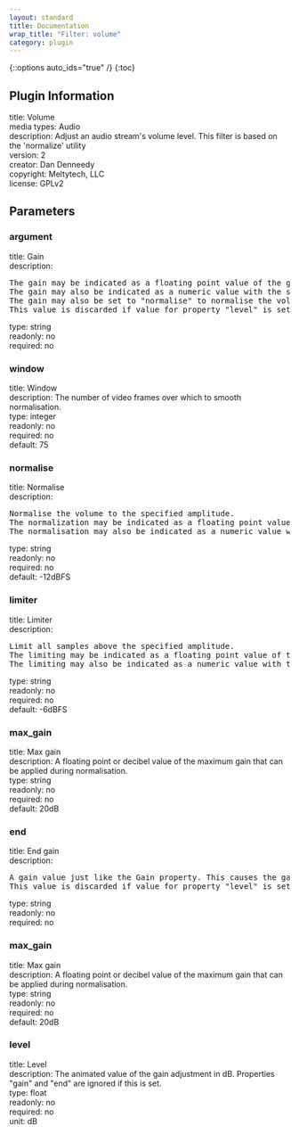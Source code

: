 ```yaml
---
layout: standard
title: Documentation
wrap_title: "Filter: volume"
category: plugin
---
```

{::options auto_ids="true" /}
{:toc}

## Plugin Information

title: Volume  
media types:
Audio  
description: Adjust an audio stream&#39;s volume level. This filter is based on the &#39;normalize&#39; utility  
version: 2  
creator: Dan Denneedy  
copyright: Meltytech, LLC  
license: GPLv2  

## Parameters

### argument

title: Gain    
description:
<pre>
The gain may be indicated as a floating point value of the gain adjustment.
The gain may also be indicated as a numeric value with the suffix "dB" to adjust in terms of decibels.
The gain may also be set to "normalise" to normalise the volume to the target amplitude -12dBFS.
This value is discarded if value for property "level" is set.
</pre>
type: string  
readonly: no  
required: no  

### window

title: Window    
description:
The number of video frames over which to smooth normalisation.  
type: integer  
readonly: no  
required: no  
default: 75  

### normalise

title: Normalise    
description:
<pre>
Normalise the volume to the specified amplitude.
The normalization may be indicated as a floating point value of the relative volume.
The normalisation may also be indicated as a numeric value with the suffix "dB" to set the amplitude in decibels.
</pre>
type: string  
readonly: no  
required: no  
default: -12dBFS  

### limiter

title: Limiter    
description:
<pre>
Limit all samples above the specified amplitude.
The limiting may be indicated as a floating point value of the relative volume.
The limiting may also be indicated as a numeric value with the suffix "dB" to set the limiting amplitude in decibels.
</pre>
type: string  
readonly: no  
required: no  
default: -6dBFS  

### max_gain

title: Max gain    
description:
A floating point or decibel value of the maximum gain that can be applied during normalisation.  
type: string  
readonly: no  
required: no  
default: 20dB  

### end

title: End gain    
description:
<pre>
A gain value just like the Gain property. This causes the gain to be interpolated from 'gain' to 'end' over the duration.
This value is discarded if value for property "level" is set.
</pre>
type: string  
readonly: no  
required: no  

### max_gain

title: Max gain    
description:
A floating point or decibel value of the maximum gain that can be applied during normalisation.  
type: string  
readonly: no  
required: no  
default: 20dB  

### level

title: Level    
description:
The animated value of the gain adjustment in dB. Properties &quot;gain&quot; and &quot;end&quot; are ignored if this is set.  
type: float  
readonly: no  
required: no  
unit: dB  

